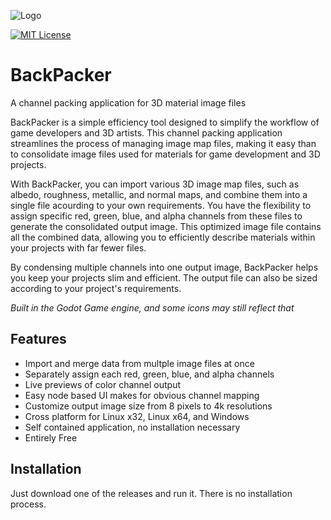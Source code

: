  

![Logo](https://github.com/pemguin005/BackPacker/blob/main/Images/icon.png?raw=true)


[![MIT License](https://img.shields.io/badge/License-MIT-green.svg)](https://choosealicense.com/licenses/mit/)
# BackPacker

A channel packing application for 3D material image files

BackPacker is a simple efficiency tool designed to simplify the workflow of game developers and 3D artists. This channel packing application streamlines the process of managing image map files, making it easy than to consolidate image files used for materials for game development and 3D projects.

With BackPacker, you can import various 3D image map files, such as albedo, roughness, metallic, and normal maps, and combine them into a single file acourding to your own requirements. You have the flexibility to assign specific red, green, blue, and alpha channels from these files to generate the consolidated output image. This optimized image file contains all the combined data, allowing you to efficiently describe materials within your projects with far fewer files.

By condensing multiple channels into one output image, BackPacker helps you keep your projects slim and efficient. The output file can also be sized according to your project's requirements.

_Built in the Godot Game engine, and some icons may still reflect that_
## Features

- Import and merge data from multple image files at once
- Separately assign each red, green, blue, and alpha channels
- Live previews of color channel output
- Easy node based UI makes for obvious channel mapping
- Customize output image size from 8 pixels to 4k resolutions
- Cross platform for Linux x32, Linux x64, and Windows
- Self contained application, no installation necessary
- Entirely Free


## Installation

Just download one of the releases and run it. There is no installation process.
